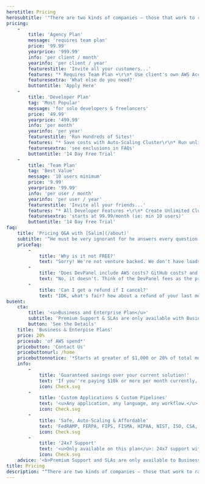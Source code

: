 ```yaml
---
herotitle: Pricing
herosubtitle: '"There are two kinds of companies — those that work to raise prices and those that work to lower them.” - Jeff Bezos'
pricing:
    -
        title: 'Agency Plan'
        message: 'requires team plan'
        price: '99.99'
        yearprice: '999.99'
        info: 'per client / month'
        yearinfo: 'per client / year'
        featurestitle: 'Invite all your customers...'
        features: "* Requires Team Plan +\r\n* Use client's own AWS Accounts\r\n* Separate Teams, Permissions, Clusters, Everything for each client\r\n* Separate billing for each client\r\n* Sales & Pre-Sales Help\r\n* 24x7 Second Level Support"
        featuresextra: 'What else do you need?'
        buttontitle: 'Apply Here'
    -
        title: 'Developer Plan'
        tag: 'Most Popular'
        message: 'for solo developers & freelancers'
        price: '49.99'
        yearprice: '499.99'
        info: 'per month'
        yearinfo: 'per year'
        featurestitle: 'Run Hundreds of Sites!'
        features: "* Save costs with Auto-Scaling Cluster\r\n* Run unlimited apps, stacks & sites\r\n* Run unlimited custom domains\r\n* Use as many integrations \r\n* All Development Tools \r\n* All Deployment Tools \r\n* All Management Tools"
        featuresextra: 'see exclusions in FAQs'
        buttontitle: '14 Day Free Trial'
    -
        title: 'Team Plan'
        tag: 'Best Value'
        message: '10 users minimum'
        price: '9.99'
        yearprice: '99.99'
        info: 'per user / month'
        yearinfo: 'per user / year'
        featurestitle: 'Invite all your friends...'
        features: "* All Developer Features +\r\n* Create Unlimited Clusters\r\n* Create Unlimited Teams\r\n* Developer & Admin Roles\r\n* SSH Key Management / User\r\n* Collaborate with Customers\r\n* Billing/Payment Delegation\r\n"
        featuresextra: 'starts at 99.99/month (ie: min 10 users)'
        buttontitle: '14 Day Free Trial'
faq:
    title: 'Pricing Q&A with [Salim](/about)'
    subtitle: '“He must be very ignorant for he answers every question he is asked.” ― Voltaire '
    pricefaq:
        -
            title: 'Why is it not FREE?'
            text: "Sorry! We're not venture backed. We don't have loads of cash. This project took a lot of money to develop and it takes money to operate. We're giving you a LOT of value for YOUR money... if you like it, then support us. We're saving you hundreds and thousands of hours and so many mistakes. We're constantly improving and adding new features. We're always experimenting with brand new AWS features to get YOU more value out of AWS. We setup auto-scaling clusters and use spot instances for you - all to save YOU money. <u>We're NOT trying to squeeze money from you... we're trying to deliver value.</u> With us, you'll save money every time AWS drops its prices or comes out with new technology! \r\n\r\nMost of our stuff is open sourced... everything from Jenkins down. So in fact, if you want it for free, go download the [open source version](https://github.com/devpanel/?target=_blank), it works, use it... but then help fix things and contribute back! that's how it works! that's how you pay back! That's fair, right? and you know, do this, and you'll even make a few good friends along the way.\r\n\r\nBut seriously, try DevPanel. Use the Free Trial. See if you like it... and if you like it, then support us.\r\n\r\n[Salim](/about)"
        -
            title: 'Does DevPanel include AWS costs? GitHub costs? and cost of external tools?'
            text: "No, it doesn't. Think of the DevPanel fees as the price you're paying for saving you a ton of time and making sure things are done the right way. If you try and do the things we do for you by hand, it will take you hours and hours - and sometimes days; really! So we're charging for the convinence - we're not paying for your other stuff :-) You pay AWS, GitHub and others for what you use - and you pay them directly. We don't get in the middle of it. We don't take a cut. \r\n\r\nYou can't expect more fair pricing than this. Can you? \r\n\r\n[Salim](/about)\r\n"
        -
            title: 'Can I get a refund if I cancel?'
            text: "IDK, what's fair? how about a refund of your last month's payment? say auto-pay kicked in and you're kicking yourself for not kicking us out sooner, then you can tell us and we'll give you last month's payment back. Or we can pro-rate it. That would be fair too, I guess, if you pre-paid for the annual plan. Well, either way, tell us what you think would be fair, and we'll do our best to separate with dignity.\r\n\r\n[Salim](/about)\r\n\r\n"
busent:
    cta:
        title: '<u>Business and Enterprise Plan</u>'
        subtitle: 'Premium Support & SLAs are only available with Business and Enterprise plan.'
        button: 'See the Details'
    title: 'Business & Enterpise Plans'
    price: 20%
    pricesub: 'of AWS spend*'
    pricebutton: 'Contact Us'
    pricebuttonurl: /home
    pricebuttonnotice: '*Starts at greater of $1,000 or 20% of total monthly usage. Minimum 3 month commitment.'
    info:
        -
            title: 'Guaranteed savings over your current solution!'
            text: 'If you''re paying $10k or more per month currently, we can probably save you 20-50% ! Yes, <u>even if it''s already on AWS!</u>'
            icon: Check.svg
        -
            title: 'Custom Applications & Custom Pipelines'
            text: '<u>Any application, any language, any workflow.</u> We can set it up for you. You can integrate automated testing and management sign-off into the workflow too!'
            icon: Check.svg
        -
            title: 'Safe, Auto-Scaling & Affordable'
            text: 'FedRAMP, FERPA, FIPS, FISMA, HIPAA, NIST, ISO, CSA, PCS, SOC, & SEC Rule 17a-4(f) Compliant, Audit-Ready, Auto-Scaling solution that <u>won''t break the bank.</u>'
            icon: Check.svg
        -
            title: '24x7 Support'
            text: '<u>Only available on this plan</u>: 24x7 support with less than 1-hour response time for mission critical apps/sites. '
            icon: Check.svg
    advice: '<b>Premium Support and SLAs are only available to Business and Enterprise customers</b>'
title: Pricing
description: "“There are two kinds of companies — those that work to raise prices and those that work to lower them.”  \r\nJeff Bezos"
---
```


